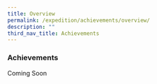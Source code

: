 ```yaml
---
title: Overview
permalink: /expedition/achievements/overview/
description: ""
third_nav_title: Achievements
---
```

### Achievements

Coming Soon